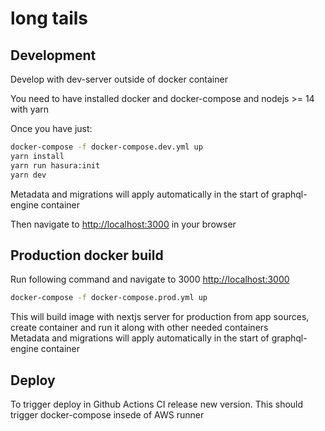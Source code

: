 # long tails

## Development

Develop with dev-server outside of docker container

You need to have installed docker and docker-compose and nodejs >= 14 with yarn

Once you have just:

```bash
docker-compose -f docker-compose.dev.yml up
yarn install
yarn run hasura:init
yarn dev
```

Metadata and migrations will apply automatically in the start of graphql-engine container

Then navigate to [http://localhost:3000](http://localhost:3000) in your browser
## Production docker build

Run following command and navigate to 3000 [http://localhost:3000](http://localhost:3000)

```bash
docker-compose -f docker-compose.prod.yml up
```

This will build image with nextjs server for production from app sources, create container and run it along with other needed containers\
Metadata and migrations will apply automatically in the start of graphql-engine container

## Deploy

To trigger deploy in Github Actions CI release new version. This should trigger docker-compose insede of AWS runner